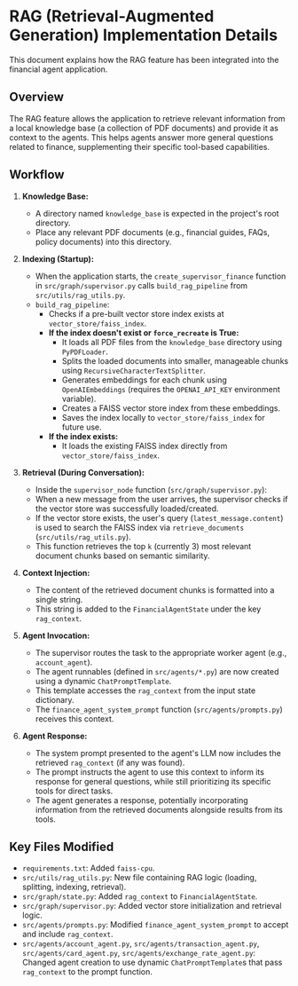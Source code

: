 # RAG (Retrieval-Augmented Generation) Implementation Details

This document explains how the RAG feature has been integrated into the financial agent application.

## Overview

The RAG feature allows the application to retrieve relevant information from a local knowledge base (a collection of PDF documents) and provide it as context to the agents. This helps agents answer more general questions related to finance, supplementing their specific tool-based capabilities.

## Workflow

1.  **Knowledge Base:**

    - A directory named `knowledge_base` is expected in the project's root directory.
    - Place any relevant PDF documents (e.g., financial guides, FAQs, policy documents) into this directory.

2.  **Indexing (Startup):**

    - When the application starts, the `create_supervisor_finance` function in `src/graph/supervisor.py` calls `build_rag_pipeline` from `src/utils/rag_utils.py`.
    - `build_rag_pipeline`:
      - Checks if a pre-built vector store index exists at `vector_store/faiss_index`.
      - **If the index doesn't exist or `force_recreate` is True:**
        - It loads all PDF files from the `knowledge_base` directory using `PyPDFLoader`.
        - Splits the loaded documents into smaller, manageable chunks using `RecursiveCharacterTextSplitter`.
        - Generates embeddings for each chunk using `OpenAIEmbeddings` (requires the `OPENAI_API_KEY` environment variable).
        - Creates a FAISS vector store index from these embeddings.
        - Saves the index locally to `vector_store/faiss_index` for future use.
      - **If the index exists:**
        - It loads the existing FAISS index directly from `vector_store/faiss_index`.

3.  **Retrieval (During Conversation):**

    - Inside the `supervisor_node` function (`src/graph/supervisor.py`):
    - When a new message from the user arrives, the supervisor checks if the vector store was successfully loaded/created.
    - If the vector store exists, the user's query (`latest_message.content`) is used to search the FAISS index via `retrieve_documents` (`src/utils/rag_utils.py`).
    - This function retrieves the top `k` (currently 3) most relevant document chunks based on semantic similarity.

4.  **Context Injection:**

    - The content of the retrieved document chunks is formatted into a single string.
    - This string is added to the `FinancialAgentState` under the key `rag_context`.

5.  **Agent Invocation:**

    - The supervisor routes the task to the appropriate worker agent (e.g., `account_agent`).
    - The agent runnables (defined in `src/agents/*.py`) are now created using a dynamic `ChatPromptTemplate`.
    - This template accesses the `rag_context` from the input state dictionary.
    - The `finance_agent_system_prompt` function (`src/agents/prompts.py`) receives this context.

6.  **Agent Response:**
    - The system prompt presented to the agent's LLM now includes the retrieved `rag_context` (if any was found).
    - The prompt instructs the agent to use this context to inform its response for general questions, while still prioritizing its specific tools for direct tasks.
    - The agent generates a response, potentially incorporating information from the retrieved documents alongside results from its tools.

## Key Files Modified

- `requirements.txt`: Added `faiss-cpu`.
- `src/utils/rag_utils.py`: New file containing RAG logic (loading, splitting, indexing, retrieval).
- `src/graph/state.py`: Added `rag_context` to `FinancialAgentState`.
- `src/graph/supervisor.py`: Added vector store initialization and retrieval logic.
- `src/agents/prompts.py`: Modified `finance_agent_system_prompt` to accept and include `rag_context`.
- `src/agents/account_agent.py`, `src/agents/transaction_agent.py`, `src/agents/card_agent.py`, `src/agents/exchange_rate_agent.py`: Changed agent creation to use dynamic `ChatPromptTemplate`s that pass `rag_context` to the prompt function.

